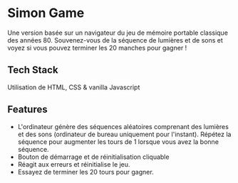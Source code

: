 
# Simon Game

Une version basée sur un navigateur du jeu de mémoire portable classique des années 80. Souvenez-vous de la séquence de lumières et de sons et voyez si vous pouvez terminer les 20 manches pour gagner !


## Tech Stack

Utilisation de HTML, CSS & vanilla Javascript

## Features

- L'ordinateur génère des séquences aléatoires comprenant des lumières et des sons (ordinateur de bureau uniquement pour l'instant).
    Répétez la séquence pour augmenter les tours de 1 lorsque vous avez la bonne séquence.
- Bouton de démarrage et de réinitialisation cliquable
- Réagit aux erreurs et réinitialise le jeu.
- Essayez de terminer les 20 tours pour gagner.

